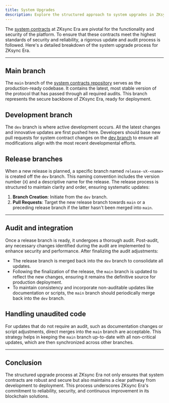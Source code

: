 ```yaml
---
title: System Upgrades
description: Explore the structured approach to system upgrades in ZKsync Era, including the roles of different branches and the audit process to ensure security and reliability.
---
```


The [system contracts](https://github.com/matter-labs/era-contracts) at ZKsync Era are pivotal for the functionality and security of the platform.
To ensure that these contracts meet the highest standards of security and reliability, a rigorous update and audit process is followed.
Here's a detailed breakdown of the system upgrade process for ZKsync Era.

---
## Main branch

The `main` branch of the [system contracts repository](https://github.com/matter-labs/era-contracts/blob/main/README.md)
serves as the production-ready codebase.
It contains the latest, most stable version of the protocol that has passed through all required audits.
This branch represents the secure backbone of ZKsync Era, ready for deployment.

## Development branch

The `dev` branch is where active development occurs.
All the latest changes and innovative updates are first pushed here.
Developers should base new pull requests for system contract changes on the
[dev branch](https://github.com/matter-labs/era-contracts/blob/dev/README.md)
to ensure all modifications align with the most recent developmental efforts.

## Release branches

When a new release is planned, a specific branch named `release-vX-<name>` is created off the `dev` branch.
This naming convention includes the version number (`X`) and a descriptive name for the release.
The release process is structured to maintain clarity and order, ensuring systematic updates:

1. **Branch Creation**: Initiate from the `dev` branch.
2. **Pull Requests**: Target the new release branch towards `main` or a preceding release branch if the latter hasn't been merged into `main`.

---
## Audit and integration

Once a release branch is ready, it undergoes a thorough audit.
Post-audit, any necessary changes identified during the audit are implemented to enhance security and performance.
After finalizing the audit adjustments:

- The release branch is merged back into the `dev` branch to consolidate all updates.
- Following the finalization of the release, the `main` branch is updated to reflect the new changes,
  ensuring it remains the definitive source for production deployment.
- To maintain consistency and incorporate non-auditable updates like documentation or scripts,
  the `main` branch should periodically merge back into the `dev` branch.

## Handling unaudited code

For updates that do not require an audit, such as documentation changes or script adjustments, direct merges into the `main` branch are acceptable.
This strategy helps in keeping the `main` branch up-to-date with all non-critical updates, which are then synchronized across other branches.

---
## Conclusion

The structured upgrade process at ZKsync Era not only ensures that system contracts are robust and secure
but also maintains a clear pathway from development to deployment.
This process underscores ZKsync Era's commitment to reliability, security, and continuous improvement in its blockchain solutions.
